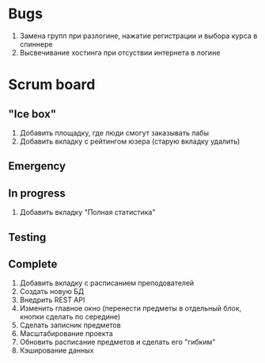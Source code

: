 
# Bugs
1. Замена групп при разлогине, нажатие регистрации и выбора курса в спиннере  
2. Высвечивание хостинга при отсуствии интернета в логине  


# Scrum board

"Ice box"
---------------------  
1. Добавить площадку, где люди смогут заказывать лабы  
2. Добавить вкладку с рейтингом юзера (старую вкладку удалить)  

Emergency
---------------------

In progress
---------------------
1. Добавить вкладку "Полная статистика"  

Testing
---------------------

Complete
---------------------
1. Добавить вкладку с расписанием преподователей  
2. Создать новую БД  
3. Внедрить REST API  
4. Изменить главное окно (перенести предметы в отдельный блок, кнопки сделать по середине)  
5. Сделать записник предметов  
6. Масштабирование проекта  
7. Обновить расписание предметов и сделать его "гибким"  
8. Кэширование данных  


